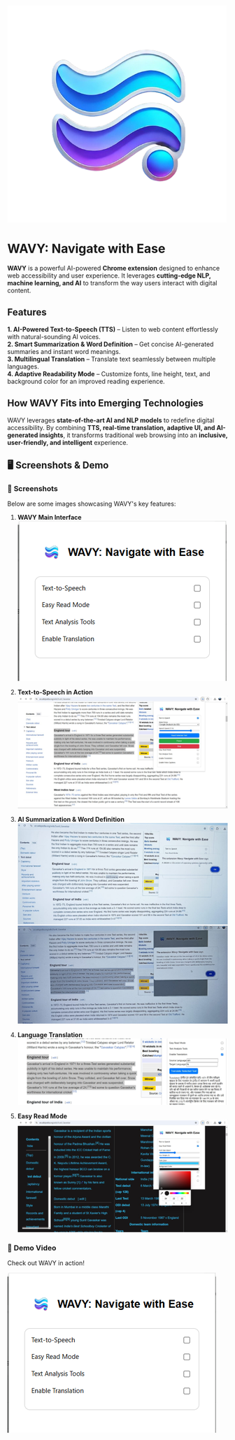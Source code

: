 ![Wavy](logo.png)   
# WAVY: Navigate with Ease  

**WAVY** is a powerful AI-powered **Chrome extension** designed to enhance web accessibility and user experience. It leverages **cutting-edge NLP, machine learning, and AI** to transform the way users interact with digital content.  

## Features  
 **1. AI-Powered Text-to-Speech (TTS)** – Listen to web content effortlessly with natural-sounding AI voices.  
**2. Smart Summarization & Word Definition** – Get concise AI-generated summaries and instant word meanings.  
**3. Multilingual Translation** – Translate text seamlessly between multiple languages.  
**4. Adaptive Readability Mode** – Customize fonts, line height, text, and background color for an improved reading experience.  

## How WAVY Fits into Emerging Technologies  
WAVY leverages **state-of-the-art AI and NLP models** to redefine digital accessibility. By combining **TTS, real-time translation, adaptive UI, and AI-generated insights**, it transforms traditional web browsing into an **inclusive, user-friendly, and intelligent** experience.  

## 🖥️ Screenshots & Demo  

### 📌 **Screenshots**  
Below are some images showcasing WAVY's key features:  

1. **WAVY Main Interface**  
   ![Main Interface](coverImg_Wavy.png)   

2. **Text-to-Speech in Action**  
   ![TTS Feature](tts.jpg)  

3. **AI Summarization & Word Definition**  
   ![Definition](define.jpg)  
   ![Summarization](summary.jpg)  

4. **Language Translation**  
   ![Translation Feature](translate.jpg)  

5. **Easy Read Mode**  
   ![Customization & Readability](easy%20read.jpg)  

### 🎥 **Demo Video**  
Check out WAVY in action!  

[![Watch the Video](coverImg_Wavy.png)](https://youtu.be/GcBhRjfXB9w) 

